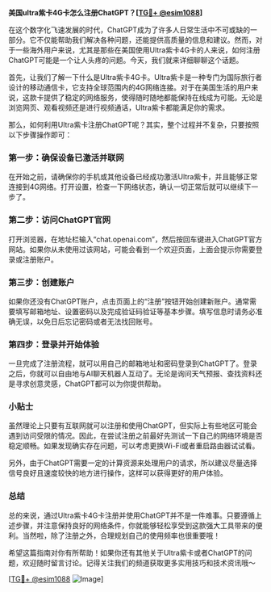 **美国ultra紫卡4G卡怎么注册ChatGPT？[[TG💪+ @esim1088](https://t.me/s/esim1088)]**

在这个数字化飞速发展的时代，ChatGPT成为了许多人日常生活中不可或缺的一部分。它不仅能帮助我们解决各种问题，还能提供高质量的信息和建议。然而，对于一些海外用户来说，尤其是那些在美国使用Ultra紫卡4G卡的人来说，如何注册ChatGPT可能是一个让人头疼的问题。今天，我们就来详细聊聊这个话题。

首先，让我们了解一下什么是Ultra紫卡4G卡。Ultra紫卡是一种专门为国际旅行者设计的移动通信卡，它支持全球范围内的4G网络连接。对于在美国生活的用户来说，这款卡提供了稳定的网络服务，使得随时随地都能保持在线成为可能。无论是浏览网页、观看视频还是进行视频通话，Ultra紫卡都能满足你的需求。

那么，如何利用Ultra紫卡注册ChatGPT呢？其实，整个过程并不复杂，只要按照以下步骤操作即可：

### 第一步：确保设备已激活并联网

在开始之前，请确保你的手机或其他设备已经成功激活Ultra紫卡，并且能够正常连接到4G网络。打开设置，检查一下网络状态，确认一切正常后就可以继续下一步了。

### 第二步：访问ChatGPT官网

打开浏览器，在地址栏输入“chat.openai.com”，然后按回车键进入ChatGPT官方网站。如果你从未使用过该网站，可能会看到一个欢迎页面，上面会提示你需要登录或注册账户。

### 第三步：创建账户

如果你还没有ChatGPT账户，点击页面上的“注册”按钮开始创建新账户。通常需要填写邮箱地址、设置密码以及完成验证码验证等基本步骤。填写信息时请务必准确无误，以免日后忘记密码或者无法找回账号。

### 第四步：登录并开始体验

一旦完成了注册流程，就可以用自己的邮箱地址和密码登录到ChatGPT了。登录之后，你就可以自由地与AI聊天机器人互动了。无论是询问天气预报、查找资料还是寻求创意灵感，ChatGPT都可以为你提供帮助。

### 小贴士

虽然理论上只要有互联网就可以注册和使用ChatGPT，但实际上有些地区可能会遇到访问受限的情况。因此，在尝试注册之前最好先测试一下自己的网络环境是否稳定顺畅。如果发现确实存在问题，可以考虑更换Wi-Fi或者重启路由器试试看。

另外，由于ChatGPT需要一定的计算资源来处理用户的请求，所以建议尽量选择信号良好且速度较快的地方进行操作，这样可以获得更好的用户体验。

### 总结

总的来说，通过Ultra紫卡4G卡注册并使用ChatGPT并不是一件难事。只要遵循上述步骤，并注意保持良好的网络条件，你就能够轻松享受到这款强大工具带来的便利。当然啦，除了注册之外，合理规划自己的使用频率也很重要哦！

希望这篇指南对你有所帮助！如果你还有其他关于Ultra紫卡或者ChatGPT的问题，欢迎随时留言讨论。记得关注我们的频道获取更多实用技巧和技术资讯哦～

[[TG💪+ @esim1088](https://t.me/s/esim1088) ![Image](https://i.postimg.cc/4NQfJmqS/Snipaste-2025-05-13-00-14-12.png)]